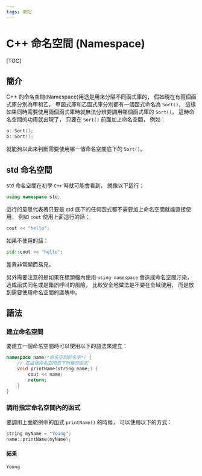 ```yaml
---
tags: 筆記
---
```


# C++ 命名空間 (Namespace)

[TOC]

## 簡介

C++ 的命名空間(Namespace)用途是用來分隔不同函式庫的，
假如現在有兩個函式庫分別為甲和乙，
甲函式庫和乙函式庫分別都有一個函式命名為 `Sort()`，
這樣如果同時需要使用兩個函式庫時就無法分辨要調用哪個函式庫的 `Sort()`，
這時命名空間的功用就出現了，
只要在 `Sort()` 前面加上命名空間，
例如：

```cpp
a::Sort();
b::Sort();
```

就能夠以此來判斷需要使用哪一個命名空間底下的 `Sort()`。

## std 命名空間

std 命名空間在初學 `C++` 時就可能會看到，
就像以下這行：

```cpp
using namespace std;
```

這行的意思代表著只要是 std 底下的任何函式都不需要加上命名空間就能直接使用，
例如 `cout` 使用上面這行的話：

```cpp
cout << "hello";
```

如果不使用的話：

```cpp
std::cout << "hello";
```

差異非常顯而易見。

另外需要注意的是如果在標頭檔內使用 `using namespace` 會造成命名空間汙染，
造成函式同名或是錯誤呼叫的風險，
比較安全地做法是不要在全域使用，
而是放到需要使用命名空間的區塊中。

## 語法

### 建立命名空間

要建立一個命名空間時可以使用以下的語法來建立：

```cpp
namespace name/*命名空間的名字*/ {
    // 在這個命名空間底下所屬的函式
    void printName(string name;) {
        cout << name;
        return;
    }
}
```

### 調用指定命名空間內的函式

要調用上面範例中的函式 `printName()` 的時候，
可以使用以下的方式：

```cpp
string myName = "Young";
name::printName(myName);
```

#### 結果

`Young`
